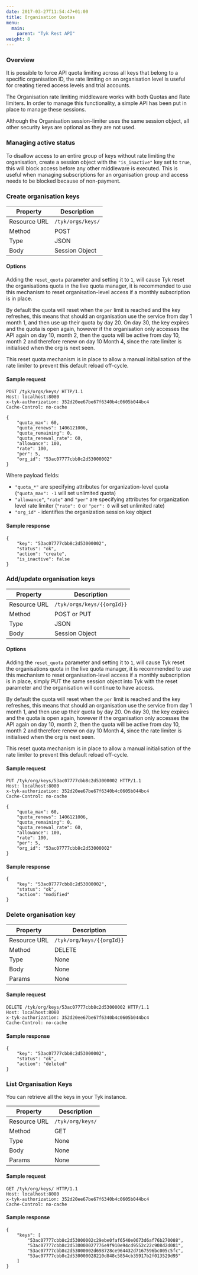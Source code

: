 ```yaml
---
date: 2017-03-27T11:54:47+01:00
title: Organisation Quotas
menu:
  main:
    parent: "Tyk Rest API"
weight: 8 
---
```


### Overview

It is possible to force API quota limiting across all keys that belong to a specific organisation ID, the rate limiting on an organisation level is useful for creating tiered access levels and trial accounts.

The Organisation rate limiting middleware works with both Quotas and Rate limiters. In order to manage this functionality, a simple API has been put in place to manage these sessions.

Although the Organisation session-limiter uses the same session object, all other security keys are optional as they are not used.

### Managing active status

To disallow access to an entire group of keys without rate limiting the organisation, create a session object with the `"is_inactive"` key set to `true`, this will block access before any other middleware is executed. This is useful when managing subscriptions for an organisation group and access needs to be blocked because of non-payment.

### Create organisation keys

| **Property** | **Description**   |
| ------------ | ----------------- |
| Resource URL | `/tyk/orgs/keys/` |
| Method       | POST              |
| Type         | JSON              |
| Body         | Session Object    |

#### Options

Adding the `reset_quota` parameter and setting it to `1`, will cause Tyk reset the organisations quota in the live quota manager, it is recommended to use this mechanism to reset organisation-level access if a monthly subscription is in place.

By default the quota will reset when the `per` limit is reached and the key refreshes, this means that should an organisation use the service from day 1 month 1, and then use up their quota by day 20. On day 30, the key expires and the quota is open again, however if the organisation only accesses the API again on day 10, month 2, then the quota will be active from day 10, month 2 and therefore renew on day 10 Month 4, since the rate limiter is initialised when the org is next seen.

This reset quota mechanism is in place to allow a manual initialisation of the rate limiter to prevent this default reload off-cycle.

#### Sample request

```{.copyWrapper}
POST /tyk/orgs/keys/ HTTP/1.1
Host: localhost:8080
x-tyk-authorization: 352d20ee67be67f6340b4c0605b044bc4
Cache-Control: no-cache

{
    "quota_max": 60,
    "quota_renews": 1406121006,
    "quota_remaining": 0,
    "quota_renewal_rate": 60,
    "allowance": 100,
    "rate": 100,
    "per": 5,
    "org_id": "53ac07777cbb8c2d53000002"
}
```

Where payload fields:

- `"quota_*"` are specifying attributes for organization-level quota (`"quota_max": -1` will set unlimited quota)
- `"allowance"`, `"rate"` and `"per"` are specifying attributes for organization level rate limiter (`"rate": 0` or `"per": 0` will set unlimited rate)
- `"org_id"` - identifies the organization session key object

#### Sample response

```
{
    "key": "53ac07777cbb8c2d53000002",
    "status": "ok",
    "action": "create",
    "is_inactive": false
}
```

### Add/update organisation keys

| **Property** | **Description**            |
| ------------ | -------------------------- |
| Resource URL | `/tyk/orgs/keys/{{orgId}}` |
| Method       | POST or PUT                |
| Type         | JSON                       |
| Body         | Session Object             |

#### Options

Adding the `reset_quota` parameter and setting it to `1`, will cause Tyk reset the organisations quota in the live quota manager, it is recommended to use this mechanism to reset organisation-level access if a monthly subscription is in place, simply PUT the same session object into Tyk with the reset parameter and the organisation will continue to have access.

By default the quota will reset when the `per` limit is reached and the key refreshes, this means that should an organisation use the service from day 1 month 1, and then use up their quota by day 20. On day 30, the key expires and the quota is open again, however if the organisation only accesses the API again on day 10, month 2, then the quota will be active from day 10, month 2 and therefore renew on day 10 Month 4, since the rate limiter is initialised when the org is next seen.

This reset quota mechanism is in place to allow a manual initialisation of the rate limiter to prevent this default reload off-cycle.

#### Sample request

```{.copyWrapper}
PUT /tyk/org/keys/53ac07777cbb8c2d53000002 HTTP/1.1
Host: localhost:8080
x-tyk-authorization: 352d20ee67be67f6340b4c0605b044bc4
Cache-Control: no-cache

{
    "quota_max": 60,
    "quota_renews": 1406121006,
    "quota_remaining": 0,
    "quota_renewal_rate": 60,
    "allowance": 100,
    "rate": 100,
    "per": 5,
    "org_id": "53ac07777cbb8c2d53000002"
}
```

#### Sample response

```
{
    "key": "53ac07777cbb8c2d53000002",
    "status": "ok",
    "action": "modified"
}
```

### Delete organisation key

| **Property** | **Description**           |
| ------------ | ------------------------- |
| Resource URL | `/tyk/org/keys/{{orgId}}` |
| Method       | DELETE                    |
| Type         | None                      |
| Body         | None                      |
| Params       | None                      |

#### Sample request

```{.copyWrapper}
DELETE /tyk/org/keys/53ac07777cbb8c2d53000002 HTTP/1.1
Host: localhost:8080
x-tyk-authorization: 352d20ee67be67f6340b4c0605b044bc4
Cache-Control: no-cache
```

#### Sample response

```
{
    "key": "53ac07777cbb8c2d53000002",
    "status": "ok",
    "action": "deleted"
}
```

### List Organisation Keys

You can retrieve all the keys in your Tyk instance.

| **Property** | **Description**  |
| ------------ | ---------------- |
| Resource URL | `/tyk/org/keys/` |
| Method       | GET              |
| Type         | None             |
| Body         | None             |
| Params       | None             |

#### Sample request

```{.copyWrapper}
GET /tyk/org/keys/ HTTP/1.1
Host: localhost:8080
x-tyk-authorization: 352d20ee67be67f6340b4c0605b044bc4
Cache-Control: no-cache
```

#### Sample response

```
{
    "keys": [
        "53ac07777cbb8c2d53000002c29ebe0faf6540e0673d6af76b270088",
        "53ac07777cbb8c2d530000027776e9f910e94cd9552c22c908d2d081",
        "53ac07777cbb8c2d53000002d698728ce964432d7167596bc005c5fc",
        "53ac07777cbb8c2d530000028210d848c5854cb35917b2f013529d95"
    ]
}
```
